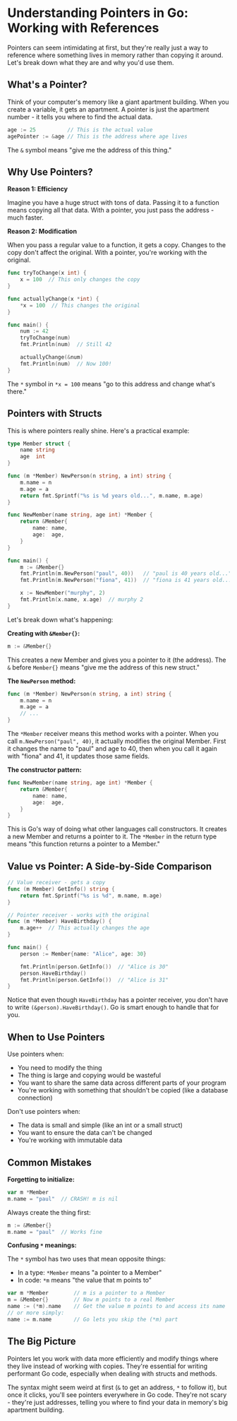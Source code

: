 # Understanding Pointers in Go: Working with References

Pointers can seem intimidating at first, but they're really just a way to reference where something lives in memory rather than copying it around. Let's break down what they are and why you'd use them.

## What's a Pointer?

Think of your computer's memory like a giant apartment building. When you create a variable, it gets an apartment. A pointer is just the apartment number - it tells you where to find the actual data.

```go
age := 25          // This is the actual value
agePointer := &age // This is the address where age lives
```

The `&` symbol means "give me the address of this thing."

## Why Use Pointers?

**Reason 1: Efficiency**

Imagine you have a huge struct with tons of data. Passing it to a function means copying all that data. With a pointer, you just pass the address - much faster.

**Reason 2: Modification**

When you pass a regular value to a function, it gets a copy. Changes to the copy don't affect the original. With a pointer, you're working with the original.

```go
func tryToChange(x int) {
    x = 100  // This only changes the copy
}

func actuallyChange(x *int) {
    *x = 100  // This changes the original
}

func main() {
    num := 42
    tryToChange(num)
    fmt.Println(num)  // Still 42

    actuallyChange(&num)
    fmt.Println(num)  // Now 100!
}
```

The `*` symbol in `*x = 100` means "go to this address and change what's there."

## Pointers with Structs

This is where pointers really shine. Here's a practical example:

```go
type Member struct {
    name string
    age  int
}

func (m *Member) NewPerson(n string, a int) string {
    m.name = n
    m.age = a
    return fmt.Sprintf("%s is %d years old...", m.name, m.age)
}

func NewMember(name string, age int) *Member {
    return &Member{
        name: name,
        age:  age,
    }
}

func main() {
    m := &Member{}
    fmt.Println(m.NewPerson("paul", 40))   // "paul is 40 years old..."
    fmt.Println(m.NewPerson("fiona", 41))  // "fiona is 41 years old..."

    x := NewMember("murphy", 2)
    fmt.Println(x.name, x.age)  // murphy 2
}
```

Let's break down what's happening:

**Creating with `&Member{}`:**

```go
m := &Member{}
```

This creates a new Member and gives you a pointer to it (the address). The `&` before `Member{}` means "give me the address of this new struct."

**The `NewPerson` method:**

```go
func (m *Member) NewPerson(n string, a int) string {
    m.name = n
    m.age = a
    // ...
}
```

The `*Member` receiver means this method works with a pointer. When you call `m.NewPerson("paul", 40)`, it actually modifies the original Member. First it changes the name to "paul" and age to 40, then when you call it again with "fiona" and 41, it updates those same fields.

**The constructor pattern:**

```go
func NewMember(name string, age int) *Member {
    return &Member{
        name: name,
        age:  age,
    }
}
```

This is Go's way of doing what other languages call constructors. It creates a new Member and returns a pointer to it. The `*Member` in the return type means "this function returns a pointer to a Member."

## Value vs Pointer: A Side-by-Side Comparison

```go
// Value receiver - gets a copy
func (m Member) GetInfo() string {
    return fmt.Sprintf("%s is %d", m.name, m.age)
}

// Pointer receiver - works with the original
func (m *Member) HaveBirthday() {
    m.age++  // This actually changes the age
}

func main() {
    person := Member{name: "Alice", age: 30}

    fmt.Println(person.GetInfo())  // "Alice is 30"
    person.HaveBirthday()
    fmt.Println(person.GetInfo())  // "Alice is 31"
}
```

Notice that even though `HaveBirthday` has a pointer receiver, you don't have to write `(&person).HaveBirthday()`. Go is smart enough to handle that for you.

## When to Use Pointers

Use pointers when:

- You need to modify the thing
- The thing is large and copying would be wasteful
- You want to share the same data across different parts of your program
- You're working with something that shouldn't be copied (like a database connection)

Don't use pointers when:

- The data is small and simple (like an int or a small struct)
- You want to ensure the data can't be changed
- You're working with immutable data

## Common Mistakes

**Forgetting to initialize:**

```go
var m *Member
m.name = "paul"  // CRASH! m is nil
```

Always create the thing first:

```go
m := &Member{}
m.name = "paul"  // Works fine
```

**Confusing `*` meanings:**

The `*` symbol has two uses that mean opposite things:

- In a type: `*Member` means "a pointer to a Member"
- In code: `*m` means "the value that m points to"

```go
var m *Member        // m is a pointer to a Member
m = &Member{}        // Now m points to a real Member
name := (*m).name    // Get the value m points to and access its name
// or more simply:
name := m.name       // Go lets you skip the (*m) part
```

## The Big Picture

Pointers let you work with data more efficiently and modify things where they live instead of working with copies. They're essential for writing performant Go code, especially when dealing with structs and methods.

The syntax might seem weird at first (`&` to get an address, `*` to follow it), but once it clicks, you'll see pointers everywhere in Go code. They're not scary - they're just addresses, telling you where to find your data in memory's big apartment building.
